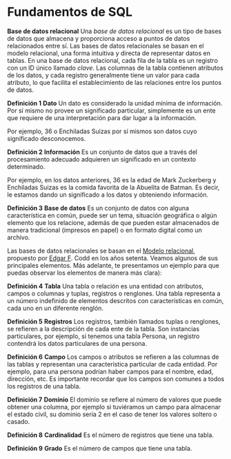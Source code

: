 # Fundamentos de SQL
**Base de datos relacional** Una _base de datos relacional_ es un tipo de bases de datos que almacena y proporciona acceso a puntos de datos relacionados entre sí. Las bases de datos relacionales se basan en el modelo relacional, una forma intuitiva y directa de representar datos en tablas. En una base de datos relacional, cada fila de la tabla es un registro con un ID único llamado _clave_. Las columnas de la tabla contienen atributos de los datos, y cada registro generalmente tiene un valor para cada atributo, lo que facilita el establecimiento de las relaciones entre los puntos de datos.

**Definición 1**  **Dato**  Un dato es considerado la unidad mínima de información. Por sí mismo no provee un significado particular, simplemente es un ente que requiere de una interpretación para dar lugar a la información.

Por ejemplo, 36 o Enchiladas Suizas por sí mismos son datos cuyo significado desconocemos.

**Definición 2**  **Información**  Es un conjunto de datos que a través del procesamiento adecuado adquieren un significado en un contexto determinado.

Por ejemplo, en los datos anteriores, 36 es la edad de Mark Zuckerberg y Enchiladas Suizas es la comida favorita de la Abuelita de Batman. Es decir, le estamos dando un significado a los datos y obteniendo información.

**Definición 3**  **Base de datos**  Es un conjunto de datos con alguna característica en común, puede ser un tema, situación geográfica o algún elemento que los relacione, además de que pueden estar almacenados de manera tradicional (impresos en papel) o en formato digital como un archivo.

Las bases de datos relacionales se basan en el  [Modelo relacional](https://es.wikipedia.org/wiki/Modelo_relacional), propuesto por  [Edgar F](https://es.wikipedia.org/wiki/Edgar_Frank_Codd). Codd en los años setenta. Veamos algunos de sus principales elementos. Más adelante, te presentamos un ejemplo para que puedas observar los elementos de manera más clara):

**Definición 4**  **Tabla**  Una tabla o relación es una entidad con atributos, campos o columnas y tuplas, registros o renglones. Una tabla representa a un número indefinido de elementos descritos con características en común, cada uno en un diferente renglón.

**Definición 5**  **Registros**  Los registros, también llamados tuplas o renglones, se refieren a la descripción de cada ente de la tabla. Son instancias particulares, por ejemplo, si tenemos una tabla Persona, un registro contendrá los datos particulares de una persona.

**Definición 6**  **Campo**  Los campos o atributos se refieren a las columnas de las tablas y representan una característica particular de cada entidad. Por ejemplo, para una persona podrían haber campos para el nombre, edad, dirección, etc. Es importante recordar que los campos son comunes a todos los registros de una tabla.

**Definición 7**  **Dominio**  El dominio se refiere al número de valores que puede obtener una columna, por ejemplo si tuviéramos un campo para almacenar el estado civil, su dominio sería 2 en el caso de tener los valores soltero o casado.

**Definición 8**  **Cardinalidad**  Es el número de registros que tiene una tabla.

**Definición 9**  **Grado**  Es el número de campos que tiene una tabla.
